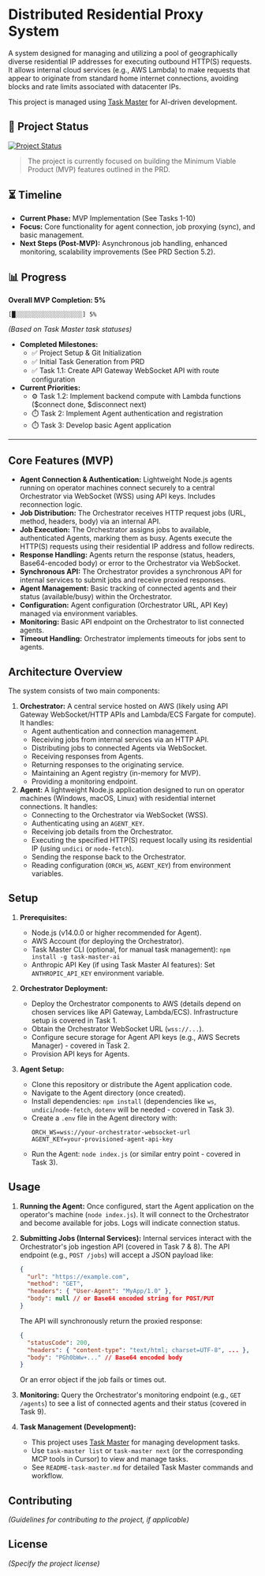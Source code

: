 # Distributed Residential Proxy System

A system designed for managing and utilizing a pool of geographically diverse residential IP addresses for executing outbound HTTP(S) requests. It allows internal cloud services (e.g., AWS Lambda) to make requests that appear to originate from standard home internet connections, avoiding blocks and rate limits associated with datacenter IPs.

This project is managed using [Task Master](README-task-master.md) for AI-driven development.

## 🚀 Project Status

[![Project Status](https://img.shields.io/badge/status-MVP%20Development-blue)](https://github.com/umutc/distrubuted-residential-proxy-system)

> The project is currently focused on building the Minimum Viable Product (MVP) features outlined in the PRD.

## ⏳ Timeline

-   **Current Phase:** MVP Implementation (See Tasks 1-10)
-   **Focus:** Core functionality for agent connection, job proxying (sync), and basic management.
-   **Next Steps (Post-MVP):** Asynchronous job handling, enhanced monitoring, scalability improvements (See PRD Section 5.2).

## 📊 Progress

**Overall MVP Completion: 5%**

```
[█░░░░░░░░░░░░░░░░░░░] 5% 
```
*(Based on Task Master task statuses)*

-   **Completed Milestones:**
    -   ✅ Project Setup & Git Initialization
    -   ✅ Initial Task Generation from PRD
    -   ✅ Task 1.1: Create API Gateway WebSocket API with route configuration
-   **Current Priorities:**
    -   ⚙️ Task 1.2: Implement backend compute with Lambda functions ($connect done, $disconnect next)
    -   ⏱️ Task 2: Implement Agent authentication and registration
    -   ⏱️ Task 3: Develop basic Agent application

---

## Core Features (MVP)

-   **Agent Connection & Authentication:** Lightweight Node.js agents running on operator machines connect securely to a central Orchestrator via WebSocket (WSS) using API keys. Includes reconnection logic.
-   **Job Distribution:** The Orchestrator receives HTTP request jobs (URL, method, headers, body) via an internal API.
-   **Job Execution:** The Orchestrator assigns jobs to available, authenticated Agents, marking them as busy. Agents execute the HTTP(S) requests using their residential IP address and follow redirects.
-   **Response Handling:** Agents return the response (status, headers, Base64-encoded body) or error to the Orchestrator via WebSocket.
-   **Synchronous API:** The Orchestrator provides a synchronous API for internal services to submit jobs and receive proxied responses.
-   **Agent Management:** Basic tracking of connected agents and their status (available/busy) within the Orchestrator.
-   **Configuration:** Agent configuration (Orchestrator URL, API Key) managed via environment variables.
-   **Monitoring:** Basic API endpoint on the Orchestrator to list connected agents.
-   **Timeout Handling:** Orchestrator implements timeouts for jobs sent to agents.

## Architecture Overview

The system consists of two main components:

1.  **Orchestrator:** A central service hosted on AWS (likely using API Gateway WebSocket/HTTP APIs and Lambda/ECS Fargate for compute). It handles:
    -   Agent authentication and connection management.
    -   Receiving jobs from internal services via an HTTP API.
    -   Distributing jobs to connected Agents via WebSocket.
    -   Receiving responses from Agents.
    -   Returning responses to the originating service.
    -   Maintaining an Agent registry (in-memory for MVP).
    -   Providing a monitoring endpoint.
2.  **Agent:** A lightweight Node.js application designed to run on operator machines (Windows, macOS, Linux) with residential internet connections. It handles:
    -   Connecting to the Orchestrator via WebSocket (WSS).
    -   Authenticating using an `AGENT_KEY`.
    -   Receiving job details from the Orchestrator.
    -   Executing the specified HTTP(S) request locally using its residential IP (using `undici` or `node-fetch`).
    -   Sending the response back to the Orchestrator.
    -   Reading configuration (`ORCH_WS`, `AGENT_KEY`) from environment variables.

## Setup

1.  **Prerequisites:**
    -   Node.js (v14.0.0 or higher recommended for Agent).
    -   AWS Account (for deploying the Orchestrator).
    -   Task Master CLI (optional, for manual task management): `npm install -g task-master-ai`
    -   Anthropic API Key (if using Task Master AI features): Set `ANTHROPIC_API_KEY` environment variable.

2.  **Orchestrator Deployment:**
    -   Deploy the Orchestrator components to AWS (details depend on chosen services like API Gateway, Lambda/ECS). Infrastructure setup is covered in Task 1.
    -   Obtain the Orchestrator WebSocket URL (`wss://...`).
    -   Configure secure storage for Agent API keys (e.g., AWS Secrets Manager) - covered in Task 2.
    -   Provision API keys for Agents.

3.  **Agent Setup:**
    -   Clone this repository or distribute the Agent application code.
    -   Navigate to the Agent directory (once created).
    -   Install dependencies: `npm install` (dependencies like `ws`, `undici`/`node-fetch`, `dotenv` will be needed - covered in Task 3).
    -   Create a `.env` file in the Agent directory with:
        ```dotenv
        ORCH_WS=wss://your-orchestrator-websocket-url
        AGENT_KEY=your-provisioned-agent-api-key
        ```
    -   Run the Agent: `node index.js` (or similar entry point - covered in Task 3).

## Usage

1.  **Running the Agent:** Once configured, start the Agent application on the operator's machine (`node index.js`). It will connect to the Orchestrator and become available for jobs. Logs will indicate connection status.

2.  **Submitting Jobs (Internal Services):** Internal services interact with the Orchestrator's job ingestion API (covered in Task 7 & 8). The API endpoint (e.g., `POST /jobs`) will accept a JSON payload like:
    ```json
    {
      "url": "https://example.com",
      "method": "GET",
      "headers": { "User-Agent": "MyApp/1.0" },
      "body": null // or Base64 encoded string for POST/PUT
    }
    ```
    The API will synchronously return the proxied response:
    ```json
    {
      "statusCode": 200,
      "headers": { "content-type": "text/html; charset=UTF-8", ... },
      "body": "PGh0bWw+..." // Base64 encoded body
    }
    ```
    Or an error object if the job fails or times out.

3.  **Monitoring:** Query the Orchestrator's monitoring endpoint (e.g., `GET /agents`) to see a list of connected agents and their status (covered in Task 9).

4.  **Task Management (Development):**
    -   This project uses [Task Master](README-task-master.md) for managing development tasks.
    -   Use `task-master list` or `task-master next` (or the corresponding MCP tools in Cursor) to view and manage tasks.
    -   See `README-task-master.md` for detailed Task Master commands and workflow.

## Contributing

*(Guidelines for contributing to the project, if applicable)*

## License

*(Specify the project license)* 
